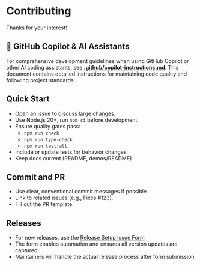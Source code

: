 # Contributing

Thanks for your interest!

## 🤖 GitHub Copilot & AI Assistants

For comprehensive development guidelines when using GitHub Copilot or other AI coding assistants, see **[.github/copilot-instructions.md](./.github/copilot-instructions.md)**. This document contains detailed instructions for maintaining code quality and following project standards.

## Quick Start

- Open an issue to discuss large changes.
- Use Node.js 20+, run `npm ci` before development.
- Ensure quality gates pass:
  - `npm run check`
  - `npm run type-check`
  - `npm run test:all`
- Include or update tests for behavior changes.
- Keep docs current (README, demos/README).

## Commit and PR
- Use clear, conventional commit messages if possible.
- Link to related issues (e.g., Fixes #123).
- Fill out the PR template.

## Releases
- For new releases, use the [Release Setup Issue Form](.github/ISSUE_TEMPLATE/release-setup.yml)
- The form enables automation and ensures all version updates are captured
- Maintainers will handle the actual release process after form submission
